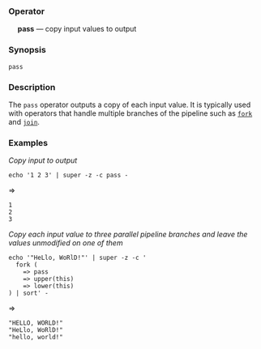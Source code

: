 ### Operator

&emsp; **pass** &mdash; copy input values to output

### Synopsis

```
pass
```
### Description

The `pass` operator outputs a copy of each input value. It is typically used
with operators that handle multiple branches of the pipeline such as
[`fork`](fork.md) and [`join`](join.md).

### Examples

_Copy input to output_
```mdtest-command
echo '1 2 3' | super -z -c pass -
```
=>
```mdtest-output
1
2
3
```

_Copy each input value to three parallel pipeline branches and leave the values unmodified on one of them_
```mdtest-command
echo '"HeLlo, WoRlD!"' | super -z -c '
  fork (
    => pass
    => upper(this)
    => lower(this)
) | sort' -
```
=>
```mdtest-output
"HELLO, WORLD!"
"HeLlo, WoRlD!"
"hello, world!"
```
